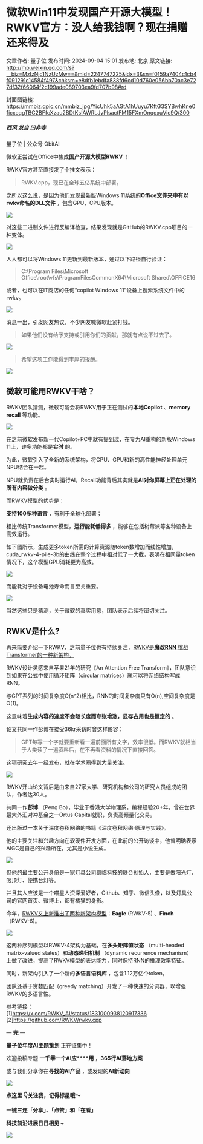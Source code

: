 # 微软Win11中发现国产开源大模型！RWKV官方：没人给我钱啊？现在捐赠还来得及

文章作者: 量子位
发布时间: 2024-09-04 15:01
发布地: 北京
原文链接: http://mp.weixin.qq.com/s?__biz=MzIzNjc1NzUzMw==&mid=2247747225&idx=3&sn=f0159a7404c1cb4f091291c14584f497&chksm=e8dfb1ebdfa838fd6cd10d760e056bb70ac3e727df32f66064f2c199ade089703ea9fd707b98#rd

封面图链接: https://mmbiz.qpic.cn/mmbiz_jpg/YicUhk5aAGtA1hUuyu7KftG3SYBwhKne01icxcqgTBC2BFfcXzau2BDtKsIAWRLJvPlsactFM15FXmOnqoxuVic9Q/300

##### 西风 发自 凹非寺  
量子位 | 公众号 QbitAI

微软正尝试在Office中集成**国产开源大模型RWKV** ！

RWKV官方甚至直接发了个推文表示：

> RWKV.cpp，现已在全球五亿系统中部署。

之所以这么说，是因为他们发现最新版Windows 11系统的**Office文件夹中有以rwkv命名的DLL文件** ，包含GPU、CPU版本。

![](https://mmbiz.qpic.cn/mmbiz_png/YicUhk5aAGtA1hUuyu7KftG3SYBwhKne0jRElwlL5cibpOayyWcwhfciaibMxgo5mtXswywEg0DmLdXdN8bRcr6HNw/640?wx_fmt=png&from=appmsg)

对这些二进制文件进行反编译检查，结果发现就是GitHub的RWKV.cpp项目的一种变体。

![](https://mmbiz.qpic.cn/mmbiz_png/YicUhk5aAGtA1hUuyu7KftG3SYBwhKne0nL7RgFFibJSWibLnWiatFyGZ3vP3E6sQzgZYs7GIiaQ6ZicTzSU0zBYOuiaA/640?wx_fmt=png&from=appmsg)

人人都可以将Windows 11更新到最新版本，通过以下路径自行验证：

> C:\Program Files\Microsoft Office\root\vfs\ProgramFilesCommonX64\Microsoft
> Shared\OFFICE16

或者，也可以在IT商店的任何“copilot Windows 11”设备上搜索系统文件中的rwkv。

![](https://mmbiz.qpic.cn/mmbiz_png/YicUhk5aAGtA1hUuyu7KftG3SYBwhKne0vGxYlxvZrn6HRYnktC7hRAWQcwgazTXFomBI9MLich6XBZsjHqOpcMQ/640?wx_fmt=png&from=appmsg)

消息一出，引发网友热议，不少网友喊微软赶紧打钱。

> 如果他们没有给予支持或引用你们的贡献，那就有点说不过去了。

![](https://mmbiz.qpic.cn/mmbiz_png/YicUhk5aAGtA1hUuyu7KftG3SYBwhKne0NekFEjR9hwvS24e63tRkMGp7iapqDaskhrGMsPQtfT06ET4294ZsTDw/640?wx_fmt=png&from=appmsg)

> 希望这项工作能得到丰厚的报酬。

![](https://mmbiz.qpic.cn/mmbiz_png/YicUhk5aAGtA1hUuyu7KftG3SYBwhKne0tWMquw5aqmzno8tSBqvSUjl58IpN4YcqzEK4g9NibhqaUzJ8yZic3zOw/640?wx_fmt=png&from=appmsg)

## 微软可能用RWKV干啥？

RWKV团队猜测，微软可能会将RWKV用于正在测试的**本地Copilot** 、**memory recall** 等功能。

![](https://mmbiz.qpic.cn/mmbiz_gif/YicUhk5aAGtA1hUuyu7KftG3SYBwhKne0QYmTzF4OReGYc3VOjcpkOCicYF5AnDkZDicoVOOz7crIlnwdLY4P8c2Q/640?wx_fmt=gif&from=appmsg)

在之前微软发布新一代Copilot+PC中就有提到过，在专为AI重构的新版Windows 11上，许多功能都是**实时** 的。

为此，微软引入了全新的系统架构，将CPU、GPU和新的高性能神经处理单元NPU结合在一起。

NPU就负责在后台实时运行AI，Recall功能背后其实就是**AI对你屏幕上正在处理的所有内容做分类** 。

而RWKV模型的优势是：

**支持100多种语言** ，有利于全球化部署；

相比传统Transformer模型，**运行能耗低得多** ，能够在包括树莓派等各种设备上高效运行。

如下图所示，生成更多token所需的计算资源随token数增加而线性增加，cuda_rwkv-4-pile-3b的曲线在整个过程中相对低了一大截，表明在相同量token情况下，这个模型GPU消耗更为高效。

![](https://mmbiz.qpic.cn/mmbiz_png/YicUhk5aAGtA1hUuyu7KftG3SYBwhKne0dNghhz9BqHvYrhwI1KhUibBgWOgib5ZLxI7zcTL2RdcnIfvia2bcyD5bA/640?wx_fmt=png&from=appmsg)

而能耗对于设备电池寿命而言至关重要。

![](https://mmbiz.qpic.cn/mmbiz_png/YicUhk5aAGtA1hUuyu7KftG3SYBwhKne0Sz0CPuC7PfoOdFa4Wp3FiaLplgz41ib5w5eDGKo3NRmCv3s3ck1eNiabg/640?wx_fmt=png&from=appmsg)

当然这些只是猜测，关于微软的真实用意，团队表示后续将密切关注。

## RWKV是什么?

再来简要介绍一下RWKV，之前量子位也有持续关注，[RWKV是**魔改RNN**
挑战Transformer的一种新架构。](http://mp.weixin.qq.com/s?__biz=MzIzNjc1NzUzMw==&mid=2247678212&idx=3&sn=ce65e522dc6e9eb5d738dd6cbefd5e82&chksm=e8de8e76dfa90760deb2f0fcc25ce80233968d3b97e313c029c047708c14c6ceaf94891ef311&scene=21#wechat_redirect)

RWKV设计灵感来自苹果21年的研究《An Attention Free Transform》，团队意识到如果在公式中使用循环矩阵（circular
matrices）就可以将网络结构写成RNN。

与GPT系列的时间复杂度O(n^2)相比，RNN的时间复杂度只有O(n),空间复杂度是O(1)。

这意味着**生成内容的速度不会随长度而夸张增涨，显存占用也是恒定的** 。

论文共同一作彭博在接受36kr采访时曾这样形容：

> GPT每写一个字就要重新看一遍前面所有文字，效率很低。而RWKV就相当于人类读了一遍资料后，在不再看资料的情况下直接回答。

这项研究去年一经发布，就在学术圈得到大量关注。

![](https://mmbiz.qpic.cn/mmbiz_jpg/YicUhk5aAGtA1hUuyu7KftG3SYBwhKne0vgTLk55QlxoPibN7QRvIESgxAPF080icogGDuhgFwP5ACGV5rUFZRIcA/640?wx_fmt=other&from=appmsg)

RWKV开山论文背后是由来自27家大学、研究机构和公司的研究人员组成的团队，作者达30人。

共同一作**彭博** （Peng Bo），毕业于香港大学物理系，编程经验20+年，曾在世界最大外汇对冲基金之一Ortus
Capital就职，负责高频量化交易。

还出版过一本关于深度卷积网络的书籍《深度卷积网络·原理与实践》。

他的主要关注和兴趣方向在软硬件开发方面，在此前的公开访谈中，他曾明确表示AIGC是自己的兴趣所在，尤其是小说生成。

![](https://mmbiz.qpic.cn/mmbiz_png/YicUhk5aAGtA1hUuyu7KftG3SYBwhKne0ysEqIlpZUtLNtIicwBDjHEibfQ2w3sYm0l6Vpp9xr8S4AibQq6a93sQHg/640?wx_fmt=png&from=appmsg)

但他的最主要公开身份是一家灯具公司禀临科技的联合创始人，主要是做阳光灯、吸顶灯、便携台灯等。

并且其人应该是一个喵星人资深爱好者，Github、知乎、微信头像，以及灯具公司的官网首页、微博上，都有橘猫的身影。

今年，[RWKV又上新推出了两种新架构模型](http://mp.weixin.qq.com/s?__biz=MzIzNjc1NzUzMw==&mid=2247725133&idx=5&sn=0b87f88f18a775eddb15cf1bfa6c199f&chksm=e8dfc73fdfa84e2992810f54a106e0f33201ccca45eb83f748d11a6140d91f611ba699aea973&scene=21#wechat_redirect)：**Eagle**
(RWKV-5) 、**Finch** （RWKV-6)。

![](https://mmbiz.qpic.cn/mmbiz_png/YicUhk5aAGtA1hUuyu7KftG3SYBwhKne0LJicTNRibJLLdVZs8YqbFOYgDaTrWdEWEd5RylK24IAaia6vSEiay4wBCw/640?wx_fmt=png&from=appmsg)

这两种序列模型以RWKV-4架构为基础，在**多头矩阵值状态** （multi-headed matrix-valued
states）和**动态递归机制** （dynamic recurrence
mechanism）上做了改进，提高了RWKV模型的表达能力，同时保持RNN的推理效率特征。

同时，新架构引入了一个新的**多语言语料库** ，包含1.12万亿个token。

团队还基于贪婪匹配（greedy matching）开发了一种快速的分词器，以增强RWKV的多语言性。

参考链接：  
[1]https://x.com/RWKV_AI/status/1831000938120917336  
[2]https://github.com/RWKV/rwkv.cpp

— **完** —

**量子位年度AI主题策划** 正在征集中！

欢迎投稿专题 **一千零一个AI应****用** ，**365行AI落地方案**

或与我们分享你在**寻找的AI产品** ，或发现的**AI新动向**

![](https://mmbiz.qpic.cn/mmbiz_png/YicUhk5aAGtDpTavEwUl8aOlFLGHaPnaKXJcMUeJtGXVLliac6P6XxYHIKhnz0NPUgVvlrXAvJC33ibh8aYDdyudA/640?wx_fmt=png&from=appmsg)

  

**点这里 👇关注我，记得标星哦～**

**一键三连「分享」、「点赞」和「在看」**

**科技前沿进展日日相见 ~**

![](https://mmbiz.qpic.cn/mmbiz_svg/g9RQicMD01M0tYoRQT2cMQRmPS5ZDyrrfzeksiay90KaDzlGBH61icqHxmgFKfvfXtVuwTHV740CDLAaXU1LIfZyoJEpYKcRIiaE/640?wx_fmt=svg)


